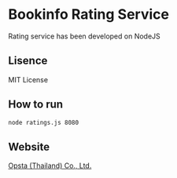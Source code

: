 # Bookinfo Rating Service

Rating service has been developed on NodeJS

## Lisence

MIT License

## How to run

```bash
node ratings.js 8080
```

## Website

[Opsta (Thailand) Co., Ltd.](https://www.opsta.co.th)

